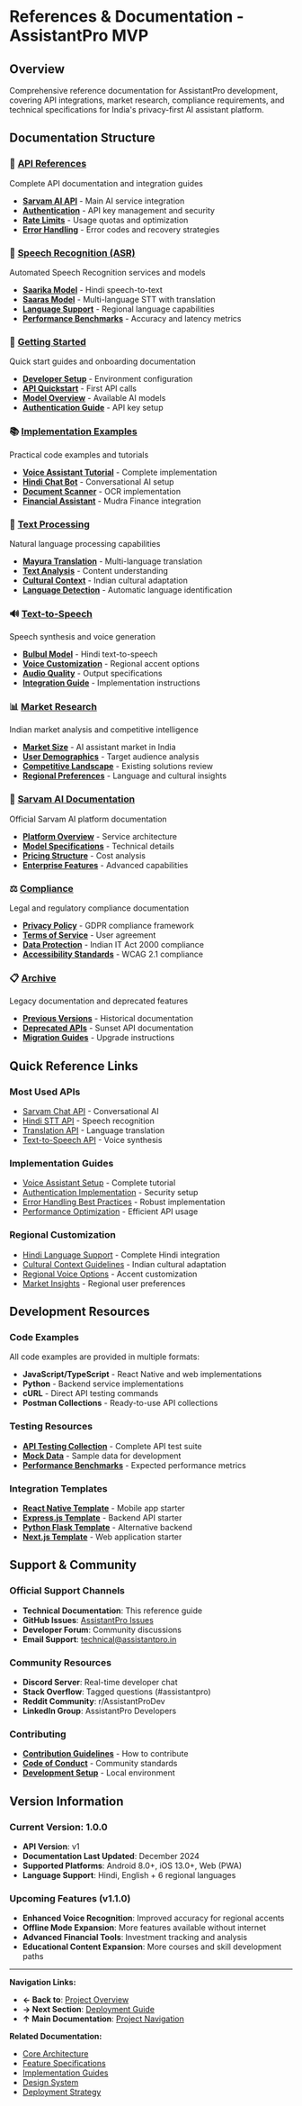 # References & Documentation - AssistantPro MVP

## Overview
Comprehensive reference documentation for AssistantPro development, covering API integrations, market research, compliance requirements, and technical specifications for India's privacy-first AI assistant platform.

## Documentation Structure

### 🔧 [API References](./API-references/)
Complete API documentation and integration guides
- **[Sarvam AI API](./API-references/sarvam-ai-api.md)** - Main AI service integration
- **[Authentication](./API-references/authentication.md)** - API key management and security
- **[Rate Limits](./API-references/rate-limits.md)** - Usage quotas and optimization
- **[Error Handling](./API-references/error-handling.md)** - Error codes and recovery strategies

### 🎤 [Speech Recognition (ASR)](./ASR/)
Automated Speech Recognition services and models
- **[Saarika Model](./ASR/saarika-stt.md)** - Hindi speech-to-text
- **[Saaras Model](./ASR/saaras-stt-translation.md)** - Multi-language STT with translation
- **[Language Support](./ASR/language-support.md)** - Regional language capabilities
- **[Performance Benchmarks](./ASR/performance-benchmarks.md)** - Accuracy and latency metrics

### 🚀 [Getting Started](./Getting-started/)
Quick start guides and onboarding documentation
- **[Developer Setup](./Getting-started/developer-setup.md)** - Environment configuration
- **[API Quickstart](./Getting-started/api-quickstart.md)** - First API calls
- **[Model Overview](./Getting-started/model-overview.md)** - Available AI models
- **[Authentication Guide](./Getting-started/authentication-guide.md)** - API key setup

### 📚 [Implementation Examples](./Starter-Notebooks(Cookbook)/)
Practical code examples and tutorials
- **[Voice Assistant Tutorial](./Starter-Notebooks(Cookbook)/voice-assistant.md)** - Complete implementation
- **[Hindi Chat Bot](./Starter-Notebooks(Cookbook)/hindi-chatbot.md)** - Conversational AI setup
- **[Document Scanner](./Starter-Notebooks(Cookbook)/document-scanner.md)** - OCR implementation
- **[Financial Assistant](./Starter-Notebooks(Cookbook)/finance-assistant.md)** - Mudra Finance integration

### 📝 [Text Processing](./Text-Processing/)
Natural language processing capabilities
- **[Mayura Translation](./Text-Processing/mayura-translation.md)** - Multi-language translation
- **[Text Analysis](./Text-Processing/text-analysis.md)** - Content understanding
- **[Cultural Context](./Text-Processing/cultural-context.md)** - Indian cultural adaptation
- **[Language Detection](./Text-Processing/language-detection.md)** - Automatic language identification

### 🔊 [Text-to-Speech](./Text-To-Speech/)
Speech synthesis and voice generation
- **[Bulbul Model](./Text-To-Speech/bulbul-tts.md)** - Hindi text-to-speech
- **[Voice Customization](./Text-To-Speech/voice-customization.md)** - Regional accent options
- **[Audio Quality](./Text-To-Speech/audio-quality.md)** - Output specifications
- **[Integration Guide](./Text-To-Speech/integration-guide.md)** - Implementation instructions

### 📊 [Market Research](./market-research/)
Indian market analysis and competitive intelligence
- **[Market Size](./market-research/market-size-analysis.md)** - AI assistant market in India
- **[User Demographics](./market-research/user-demographics.md)** - Target audience analysis
- **[Competitive Landscape](./market-research/competitive-analysis.md)** - Existing solutions review
- **[Regional Preferences](./market-research/regional-preferences.md)** - Language and cultural insights

### 🏢 [Sarvam AI Documentation](./sarvam-ai-docs/)
Official Sarvam AI platform documentation
- **[Platform Overview](./sarvam-ai-docs/platform-overview.md)** - Service architecture
- **[Model Specifications](./sarvam-ai-docs/model-specifications.md)** - Technical details
- **[Pricing Structure](./sarvam-ai-docs/pricing-structure.md)** - Cost analysis
- **[Enterprise Features](./sarvam-ai-docs/enterprise-features.md)** - Advanced capabilities

### ⚖️ [Compliance](./compliance/)
Legal and regulatory compliance documentation
- **[Privacy Policy](./compliance/privacy-policy.md)** - GDPR compliance framework
- **[Terms of Service](./compliance/terms-of-service.md)** - User agreement
- **[Data Protection](./compliance/data-protection.md)** - Indian IT Act 2000 compliance
- **[Accessibility Standards](./compliance/accessibility-standards.md)** - WCAG 2.1 compliance

### 📋 [Archive](./archive/)
Legacy documentation and deprecated features
- **[Previous Versions](./archive/previous-versions/)** - Historical documentation
- **[Deprecated APIs](./archive/deprecated-apis/)** - Sunset API documentation
- **[Migration Guides](./archive/migration-guides/)** - Upgrade instructions

## Quick Reference Links

### Most Used APIs
- [Sarvam Chat API](./API-references/sarvam-ai-api.md#chat-api) - Conversational AI
- [Hindi STT API](./ASR/saarika-stt.md) - Speech recognition
- [Translation API](./Text-Processing/mayura-translation.md) - Language translation
- [Text-to-Speech API](./Text-To-Speech/bulbul-tts.md) - Voice synthesis

### Implementation Guides
- [Voice Assistant Setup](./Starter-Notebooks(Cookbook)/voice-assistant.md) - Complete tutorial
- [Authentication Implementation](./Getting-started/authentication-guide.md) - Security setup
- [Error Handling Best Practices](./API-references/error-handling.md) - Robust implementation
- [Performance Optimization](./API-references/rate-limits.md) - Efficient API usage

### Regional Customization
- [Hindi Language Support](./ASR/language-support.md#hindi) - Complete Hindi integration
- [Cultural Context Guidelines](./Text-Processing/cultural-context.md) - Indian cultural adaptation
- [Regional Voice Options](./Text-To-Speech/voice-customization.md) - Accent customization
- [Market Insights](./market-research/regional-preferences.md) - Regional user preferences

## Development Resources

### Code Examples
All code examples are provided in multiple formats:
- **JavaScript/TypeScript** - React Native and web implementations
- **Python** - Backend service implementations
- **cURL** - Direct API testing commands
- **Postman Collections** - Ready-to-use API collections

### Testing Resources
- **[API Testing Collection](./API-references/postman-collection.json)** - Complete API test suite
- **[Mock Data](./testing-resources/mock-data/)** - Sample data for development
- **[Performance Benchmarks](./testing-resources/benchmarks/)** - Expected performance metrics

### Integration Templates
- **[React Native Template](./templates/react-native/)** - Mobile app starter
- **[Express.js Template](./templates/express-backend/)** - Backend API starter
- **[Python Flask Template](./templates/python-flask/)** - Alternative backend
- **[Next.js Template](./templates/nextjs-web/)** - Web application starter

## Support & Community

### Official Support Channels
- **Technical Documentation**: This reference guide
- **GitHub Issues**: [AssistantPro Issues](https://github.com/assistantpro/issues)
- **Developer Forum**: Community discussions
- **Email Support**: technical@assistantpro.in

### Community Resources
- **Discord Server**: Real-time developer chat
- **Stack Overflow**: Tagged questions (#assistantpro)
- **Reddit Community**: r/AssistantProDev
- **LinkedIn Group**: AssistantPro Developers

### Contributing
- **[Contribution Guidelines](./CONTRIBUTING.md)** - How to contribute
- **[Code of Conduct](./CODE_OF_CONDUCT.md)** - Community standards
- **[Development Setup](./Getting-started/developer-setup.md)** - Local environment

## Version Information

### Current Version: 1.0.0
- **API Version**: v1
- **Documentation Last Updated**: December 2024
- **Supported Platforms**: Android 8.0+, iOS 13.0+, Web (PWA)
- **Language Support**: Hindi, English + 6 regional languages

### Upcoming Features (v1.1.0)
- **Enhanced Voice Recognition**: Improved accuracy for regional accents
- **Offline Mode Expansion**: More features available without internet
- **Advanced Financial Tools**: Investment tracking and analysis
- **Educational Content Expansion**: More courses and skill development paths

---

**Navigation Links:**
- **← Back to**: [Project Overview](../README.md)
- **→ Next Section**: [Deployment Guide](../06-DEPLOYMENT/)
- **↑ Main Documentation**: [Project Navigation](../PROJECT-NAVIGATION.md)

**Related Documentation:**
- [Core Architecture](../01-CORE/)
- [Feature Specifications](../02-FEATURES/)
- [Implementation Guides](../03-IMPLEMENTATION/)
- [Design System](../04-DESIGN/)
- [Deployment Strategy](../06-DEPLOYMENT/)
